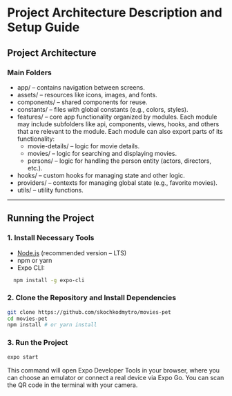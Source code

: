 # Project Architecture Description and Setup Guide

## Project Architecture

### Main Folders

- app/ – contains navigation between screens.
- assets/ – resources like icons, images, and fonts.
- components/ – shared components for reuse.
- constants/ – files with global constants (e.g., colors, styles).
- features/ – core app functionality organized by modules. Each module may include subfolders like api, components, views, hooks, and others that are relevant to the module. Each module can also export parts of its functionality:
  - movie-details/ – logic for movie details.
  - movies/ – logic for searching and displaying movies.
  - persons/ – logic for handling the person entity (actors, directors, etc.).
- hooks/ – custom hooks for managing state and other logic.
- providers/ – contexts for managing global state (e.g., favorite movies).
- utils/ – utility functions.

---

## Running the Project

### 1. Install Necessary Tools

- [Node.js](https://nodejs.org/) (recommended version – LTS)
- npm or yarn
- Expo CLI:

```sh
  npm install -g expo-cli
```

### 2. Clone the Repository and Install Dependencies

```sh
git clone https://github.com/skochkodmytro/movies-pet
cd movies-pet
npm install # or yarn install
```

### 3. Run the Project

```sh
expo start
```

This command will open Expo Developer Tools in your browser, where you can choose an emulator or connect a real device via Expo Go. You can scan the QR code in the terminal with your camera.
